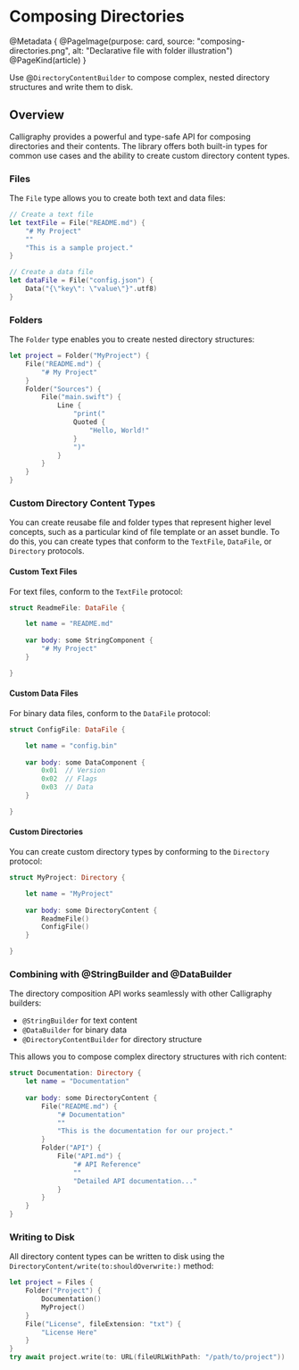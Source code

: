 # Composing Directories

@Metadata {
    @PageImage(purpose: card, source: "composing-directories.png", alt: "Declarative file with folder illustration")
    @PageKind(article)
}

Use @`DirectoryContentBuilder` to compose complex, nested directory structures and write them to disk.

## Overview

Calligraphy provides a powerful and type-safe API for composing directories and their contents. The library offers both built-in types for common use cases and the ability to create custom directory content types.

### Files

The ``File`` type allows you to create both text and data files:

```swift
// Create a text file
let textFile = File("README.md") {
    "# My Project"
    ""
    "This is a sample project."
}

// Create a data file
let dataFile = File("config.json") {
    Data("{\"key\": \"value\"}".utf8)
}
```

### Folders

The ``Folder`` type enables you to create nested directory structures:

```swift
let project = Folder("MyProject") {
    File("README.md") {
        "# My Project"
    }
    Folder("Sources") {
        File("main.swift") {
            Line {
                "print("
                Quoted {
                    "Hello, World!"
                }
                ")"
            }
        }
    }
}
```

### Custom Directory Content Types

You can create reusabe file and folder types that represent higher level concepts, such as a particular kind of file template or an asset bundle. To do this, you can create types that conform to the `TextFile`, `DataFile`, or `Directory` protocols.

#### Custom Text Files

For text files, conform to the ``TextFile`` protocol:

```swift
struct ReadmeFile: DataFile {

    let name = "README.md"
    
    var body: some StringComponent {
        "# My Project"
    }

}
```

#### Custom Data Files

For binary data files, conform to the ``DataFile`` protocol:

```swift
struct ConfigFile: DataFile {

    let name = "config.bin"
    
    var body: some DataComponent {
        0x01  // Version
        0x02  // Flags
        0x03  // Data
    }

}
```

#### Custom Directories

You can create custom directory types by conforming to the ``Directory`` protocol:

```swift
struct MyProject: Directory {

    let name = "MyProject"
    
    var body: some DirectoryContent {
        ReadmeFile()
        ConfigFile()
    }

}
```

### Combining with @StringBuilder and @DataBuilder

The directory composition API works seamlessly with other Calligraphy builders:

- `@StringBuilder` for text content
- `@DataBuilder` for binary data
- `@DirectoryContentBuilder` for directory structure

This allows you to compose complex directory structures with rich content:

```swift
struct Documentation: Directory {
    let name = "Documentation"
    
    var body: some DirectoryContent {
        File("README.md") {
            "# Documentation"
            ""
            "This is the documentation for our project."
        }
        Folder("API") {
            File("API.md") {
                "# API Reference"
                ""
                "Detailed API documentation..."
            }
        }
    }
}
```

### Writing to Disk

All directory content types can be written to disk using the ``DirectoryContent/write(to:shouldOverwrite:)`` method:

```swift
let project = Files {
    Folder("Project") {
        Documentation()
        MyProject()
    }
    File("License", fileExtension: "txt") {
        "License Here"
    }
}
try await project.write(to: URL(fileURLWithPath: "/path/to/project"))
```
